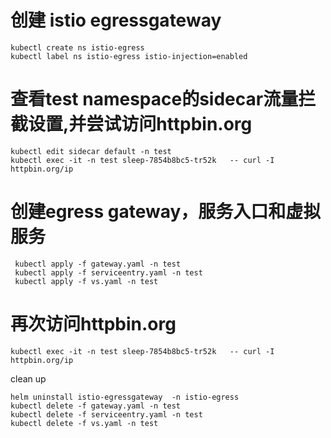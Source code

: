 # 创建 istio egressgateway
```
kubectl create ns istio-egress
kubectl label ns istio-egress istio-injection=enabled

```

# 查看test namespace的sidecar流量拦截设置,并尝试访问httpbin.org
```
kubectl edit sidecar default -n test
kubectl exec -it -n test sleep-7854b8bc5-tr52k   -- curl -I httpbin.org/ip
```

# 创建egress gateway，服务入口和虚拟服务
```
 kubectl apply -f gateway.yaml -n test
 kubectl apply -f serviceentry.yaml -n test
 kubectl apply -f vs.yaml -n test
```

# 再次访问httpbin.org
```
kubectl exec -it -n test sleep-7854b8bc5-tr52k   -- curl -I httpbin.org/ip
```

clean up
```
helm uninstall istio-egressgateway  -n istio-egress
kubectl delete -f gateway.yaml -n test
kubectl delete -f serviceentry.yaml -n test
kubectl delete -f vs.yaml -n test

```